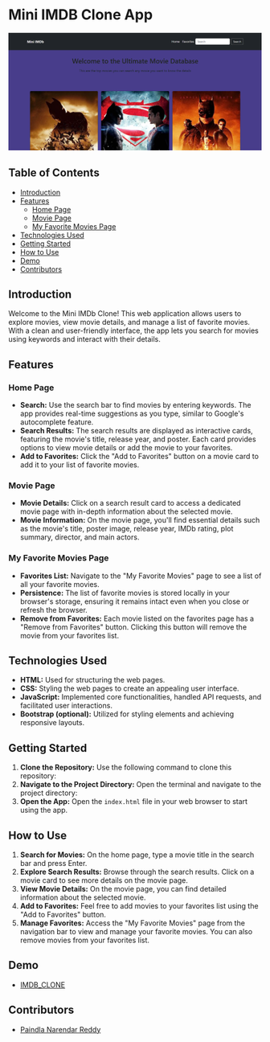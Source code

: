 # Mini IMDB Clone App

![App Screenshot](appscreenshot.png)

## Table of Contents

- [Introduction](#introduction)
- [Features](#features)
  - [Home Page](#home-page)
  - [Movie Page](#movie-page)
  - [My Favorite Movies Page](#my-favorite-movies-page)
- [Technologies Used](#technologies-used)
- [Getting Started](#getting-started)
- [How to Use](#how-to-use)
- [Demo](#Demo)
- [Contributors](#contributors)


## Introduction

Welcome to the Mini IMDb Clone! This web application allows users to explore movies, view movie details, and manage a list of favorite movies. With a clean and user-friendly interface, the app lets you search for movies using keywords and interact with their details.

## Features

### Home Page

- **Search:** Use the search bar to find movies by entering keywords. The app provides real-time suggestions as you type, similar to Google's autocomplete feature.
- **Search Results:** The search results are displayed as interactive cards, featuring the movie's title, release year, and poster. Each card provides options to view movie details or add the movie to your favorites.
- **Add to Favorites:** Click the "Add to Favorites" button on a movie card to add it to your list of favorite movies.

### Movie Page

- **Movie Details:** Click on a search result card to access a dedicated movie page with in-depth information about the selected movie.
- **Movie Information:** On the movie page, you'll find essential details such as the movie's title, poster image, release year, IMDb rating, plot summary, director, and main actors.

### My Favorite Movies Page

- **Favorites List:** Navigate to the "My Favorite Movies" page to see a list of all your favorite movies.
- **Persistence:** The list of favorite movies is stored locally in your browser's storage, ensuring it remains intact even when you close or refresh the browser.
- **Remove from Favorites:** Each movie listed on the favorites page has a "Remove from Favorites" button. Clicking this button will remove the movie from your favorites list.

## Technologies Used

- **HTML:** Used for structuring the web pages.
- **CSS:** Styling the web pages to create an appealing user interface.
- **JavaScript:** Implemented core functionalities, handled API requests, and facilitated user interactions.
- **Bootstrap (optional):** Utilized for styling elements and achieving responsive layouts.

## Getting Started

1. **Clone the Repository:** Use the following command to clone this repository:
2. **Navigate to the Project Directory:** Open the terminal and navigate to the project directory:
3. **Open the App:** Open the `index.html` file in your web browser to start using the app.

## How to Use

1. **Search for Movies:** On the home page, type a movie title in the search bar and press Enter.
2. **Explore Search Results:** Browse through the search results. Click on a movie card to see more details on the movie page.
3. **View Movie Details:** On the movie page, you can find detailed information about the selected movie.
4. **Add to Favorites:** Feel free to add movies to your favorites list using the "Add to Favorites" button.
5. **Manage Favorites:** Access the "My Favorite Movies" page from the navigation bar to view and manage your favorite movies. You can also remove movies from your favorites list.

## Demo

- [IMDB_CLONE]()

## Contributors

- [Paindla Narendar Reddy](https://github.com/akashpadampalle/imdb-clone/tree/main)


